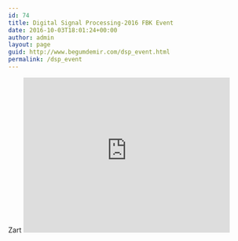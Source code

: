 ```yaml
---
id: 74
title: Digital Signal Processing-2016 FBK Event
date: 2016-10-03T18:01:24+00:00
author: admin
layout: page
guid: http://www.begumdemir.com/dsp_event.html
permalink: /dsp_event
---
```

<p>
Zart
<iframe src="http://www.zaferkiziltoprak.com/begumdemir/dsp_event/" width="420" height="315" frameborder=0></iframe>
</p>
